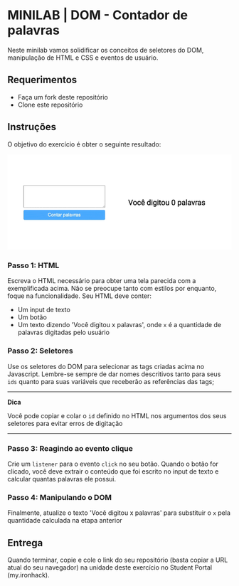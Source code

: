 # MINILAB | DOM - Contador de palavras

Neste minilab vamos solidificar os conceitos de seletores do DOM, manipulação de HTML e CSS e eventos de usuário.

## Requerimentos

- Faça um fork deste repositório
- Clone este repositório

## Instruções

O objetivo do exercício é obter o seguinte resultado:

![](example.gif)

### Passo 1: HTML

Escreva o HTML necessário para obter uma tela parecida com a exemplificada acima. Não se preocupe tanto com estilos por enquanto, foque na funcionalidade. Seu HTML deve conter:

- Um input de texto
- Um botão
- Um texto dizendo 'Você digitou x palavras', onde `x` é a quantidade de palavras digitadas pelo usuário

### Passo 2: Seletores

Use os seletores do DOM para selecionar as tags criadas acima no Javascript. Lembre-se sempre de dar nomes descritivos tanto para seus `ids` quanto para suas variáveis que receberão as referências das tags;

---

**Dica**

Você pode copiar e colar o `id` definido no HTML nos argumentos dos seus seletores para evitar erros de digitação

---

### Passo 3: Reagindo ao evento clique

Crie um `listener` para o evento `click` no seu botão. Quando o botão for clicado, você deve extrair o conteúdo que foi escrito no input de texto e calcular quantas palavras ele possui.

### Passo 4: Manipulando o DOM

Finalmente, atualize o texto 'Você digitou x palavras' para substituir o `x` pela quantidade calculada na etapa anterior

## Entrega

Quando terminar, copie e cole o link do seu repositório (basta copiar a URL atual do seu navegador) na unidade deste exercício no Student Portal (my.ironhack).
